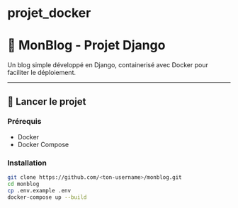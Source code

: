 # projet_docker
# 📰 MonBlog - Projet Django

Un blog simple développé en Django, containerisé avec Docker pour faciliter le déploiement.

---

## 🚀 Lancer le projet

### Prérequis
- Docker
- Docker Compose

### Installation
```bash
git clone https://github.com/<ton-username>/monblog.git
cd monblog
cp .env.example .env
docker-compose up --build
